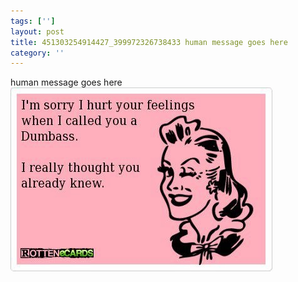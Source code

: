 ```yaml
---
tags: ['']
layout: post
title: 451303254914427_399972326738433 human message goes here
category: ''
---
```

human message goes here
![451303254914427_399972326738433](/uploads/2012-10-28-451303254914427_399972326738433-human-message-goes-here.jpg)
